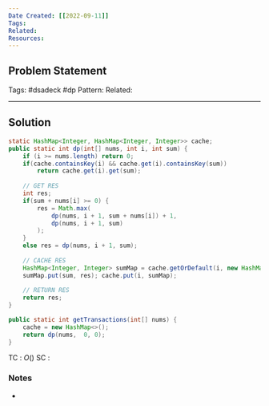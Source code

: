 ```yaml
---
Date Created: [[2022-09-11]]
Tags: 
Related: 
Resources: 
---
```


## Problem Statement


Tags:  #dsadeck  #dp
Pattern: 
Related: 

---

## Solution
``` java
static HashMap<Integer, HashMap<Integer, Integer>> cache;
public static int dp(int[] nums, int i, int sum) {
	if (i >= nums.length) return 0;
	if(cache.containsKey(i) && cache.get(i).containsKey(sum))
		return cache.get(i).get(sum);
	
	// GET RES
	int res;
	if(sum + nums[i] >= 0) {
		res = Math.max(
			dp(nums, i + 1, sum + nums[i]) + 1,
			dp(nums, i + 1, sum)
		);
	}
	else res = dp(nums, i + 1, sum);
	
	// CACHE RES
	HashMap<Integer, Integer> sumMap = cache.getOrDefault(i, new HashMap<>());
	sumMap.put(sum, res); cache.put(i, sumMap);
	
	// RETURN RES
	return res;
}

public static int getTransactions(int[] nums) {
	cache = new HashMap<>();
	return dp(nums,  0, 0);
}
```
TC : $O()$
SC : 

### Notes
- 



